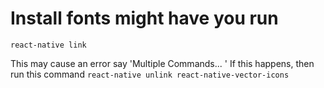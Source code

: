 # Install fonts might have you run
`react-native link`

This may cause an error say 'Multiple Commands... '
If this happens, then run this command `react-native unlink react-native-vector-icons`